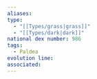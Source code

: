 ```yaml
---
aliases: 
type:
  - "[[Types/grass|grass]]"
  - "[[Types/dark|dark]]"
national dex number: 986
tags:
  - Paldea
evolution line: 
associated:
---
```

